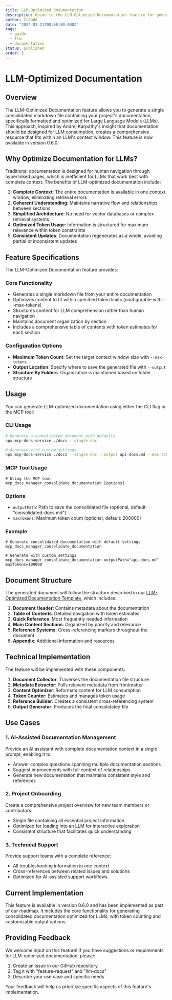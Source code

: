 ```yaml
---
title: LLM-Optimized Documentation
description: Guide to the LLM-Optimized Documentation feature for generating consolidated documentation optimized for AI consumption
author: Claude
date: "2024-03-21T00:00:00.000Z"
tags:
  - guide
  - llm
  - documentation
status: published
order: 5
---
```


# LLM-Optimized Documentation

## Overview

The LLM-Optimized Documentation feature allows you to generate a single consolidated markdown file containing your project's documentation, specifically formatted and optimized for Large Language Models (LLMs). This approach, inspired by Andrej Karpathy's insight that documentation should be designed for LLM consumption, creates a comprehensive resource that fits within an LLM's context window. This feature is now available in version 0.6.0.

## Why Optimize Documentation for LLMs?

Traditional documentation is designed for human navigation through hyperlinked pages, which is inefficient for LLMs that work best with complete context. The benefits of LLM-optimized documentation include:

1. **Complete Context**: The entire documentation is available in one context window, eliminating retrieval errors
2. **Coherent Understanding**: Maintains narrative flow and relationships between sections
3. **Simplified Architecture**: No need for vector databases or complex retrieval systems
4. **Optimized Token Usage**: Information is structured for maximum relevance within token constraints
5. **Consistent Updates**: Documentation regenerates as a whole, avoiding partial or inconsistent updates

## Feature Specifications

The LLM-Optimized Documentation feature provides:

### Core Functionality

- Generates a single markdown file from your entire documentation
- Optimizes content to fit within specified token limits (configurable with --max-tokens)
- Structures content for LLM comprehension rather than human navigation
- Maintains document organization by section
- Includes a comprehensive table of contents with token estimates for each section

### Configuration Options

- **Maximum Token Count**: Set the target context window size with `--max-tokens`
- **Output Location**: Specify where to save the generated file with `--output`
- **Structure By Folders**: Organization is maintained based on folder structure

## Usage

You can generate LLM-optimized documentation using either the CLI flag or the MCP tool:

### CLI Usage

```bash
# Generate a consolidated document with defaults
npx mcp-docs-service ./docs --single-doc

# Generate with custom settings
npx mcp-docs-service ./docs --single-doc --output api-docs.md --max-tokens 100000
```

### MCP Tool Usage

```
# Using the MCP tool
mcp_docs_manager_consolidate_documentation [options]
```

### Options

- `outputPath`: Path to save the consolidated file (optional, default: "consolidated-docs.md")
- `maxTokens`: Maximum token count (optional, default: 200000)

### Example

```
# Generate consolidated documentation with default settings
mcp_docs_manager_consolidate_documentation

# Generate with custom settings
mcp_docs_manager_consolidate_documentation outputPath="api-docs.md" maxTokens=100000
```

## Document Structure

The generated document will follow the structure described in our [LLM-Optimized Documentation Template](/templates/llm-optimized-docs.md), which includes:

1. **Document Header**: Contains metadata about the documentation
2. **Table of Contents**: Detailed navigation with token estimates
3. **Quick Reference**: Most frequently needed information
4. **Main Content Sections**: Organized by priority and relevance
5. **Reference Systems**: Cross-referencing markers throughout the document
6. **Appendix**: Additional information and resources

## Technical Implementation

The feature will be implemented with these components:

1. **Document Collector**: Traverses the documentation file structure
2. **Metadata Extractor**: Pulls relevant metadata from frontmatter
3. **Content Optimizer**: Reformats content for LLM consumption
4. **Token Counter**: Estimates and manages token usage
5. **Reference Builder**: Creates a consistent cross-referencing system
6. **Output Generator**: Produces the final consolidated file

## Use Cases

### 1. AI-Assisted Documentation Management

Provide an AI assistant with complete documentation context in a single prompt, enabling it to:

- Answer complex questions spanning multiple documentation sections
- Suggest improvements with full context of relationships
- Generate new documentation that maintains consistent style and references

### 2. Project Onboarding

Create a comprehensive project overview for new team members or contributors:

- Single file containing all essential project information
- Optimized for loading into an LLM for interactive exploration
- Consistent structure that facilitates quick understanding

### 3. Technical Support

Provide support teams with a complete reference:

- All troubleshooting information in one context
- Cross-references between related issues and solutions
- Optimized for AI-assisted support workflows

## Current Implementation

This feature is available in version 0.6.0 and has been implemented as part of our roadmap. It includes the core functionality for generating consolidated documentation optimized for LLMs, with token counting and customizable output options.

## Providing Feedback

We welcome input on this feature! If you have suggestions or requirements for LLM-optimized documentation, please:

1. Create an issue in our GitHub repository
2. Tag it with "feature-request" and "llm-docs"
3. Describe your use case and specific needs

Your feedback will help us prioritize specific aspects of this feature's implementation.
